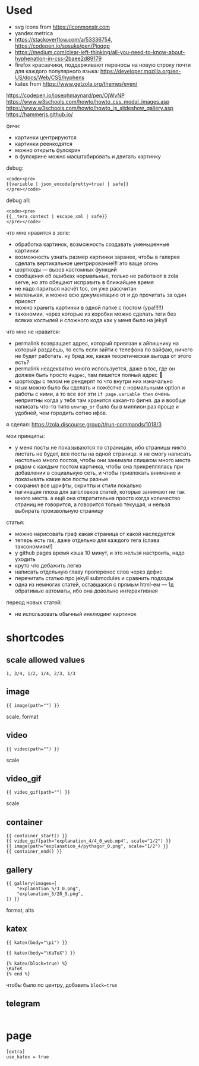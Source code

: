 # Used

* svg icons from https://iconmonstr.com
* yandex metrica
* https://stackoverflow.com/a/53336754, https://codepen.io/sosuke/pen/Pjoqqp
* https://medium.com/clear-left-thinking/all-you-need-to-know-about-hyphenation-in-css-2baee2d89179
* firefox красавчики, поддерживают переносы на новую строку почти для каждого популярного языка: https://developer.mozilla.org/en-US/docs/Web/CSS/hyphens
* katex from https://www.getzola.org/themes/even/

https://codepen.io/josephmaynard/pen/OjWvNP
https://www.w3schools.com/howto/howto_css_modal_images.asp
https://www.w3schools.com/howto/howto_js_slideshow_gallery.asp
https://hammerjs.github.io/

фичи:
* картинки центрируются
* картинки реенкодятся
* можно открыть фулскрин
* в фулскрине можно масштабировать и двигать картинку

debug:
```
<code><pre>
{{variable | json_encode(pretty=true) | safe}}
</pre></code>
```

debug all:
```
<code><pre>
{{__tera_context | escape_xml | safe}}
</pre></code>
```


что мне нравится в золе:
* обработка картинок, возможность создавать уменьшенные картинки
* возможность узнать размер картинки заранее, чтобы в галерее сделать вертикальное центрирование!!! это ваще огонь
* шорткоды — вызов кастомных функций
* сообщения об ошибках нормальные, только не работают в zola serve, но это обещают исправить в ближайшее время
* не надо париться насчёт toc, он уже рассчитан
* маленькая, и можно всю документацию от и до прочитать за один присест
* можно хранить картинки в одной папке с постом (ура!!!!!)
* такономии, через которые из коробки можно сделать теги без всяких костылей и сложного кода как у меня было на jekyll

что мне не нравится:
* permalink возвращает адрес, который привязан к айпишнику на который раздаёшь, то есть если зайти с телефона по вайфаю, ничего не будет работать. ну бред же, какая теоретическая выгода от этого есть?
* permalink неадекватно много используется, даже в toc, где он должен быть просто `#адрес`, там пишется полный адрес :facepalm:
* шорткоды с телом не рендерят то что внутри них изначально
* язык можно было бы сделать и пожёстче с нормальными option и работы с ними, а то все вот эти `if page.variable then` очень неприятны когда у тебя там хранится какая-то фигня. да и вообще написать что-то типо `unwrap_or` было бы в миллион раз проще и удобней, чем городить сотню ифов.

я сделал: https://zola.discourse.group/t/run-commands/1018/3


мои принципы:
* у меня посты не показываются по страницам, ибо страницы никто листать не будет, все посты на одной странице. я не смогу написать настолько много постов, чтобы они занимали слишком много места
* рядом с каждым постом картинка, чтобы она прикреплялась при добавлении в социальную сеть, и чтобы привлекать внимание и показывать какие все посты разные
* сохранил все шрифты, скрипты и стили локально
* пагинация плоха для заголовков статей, которые занимают не так много места. а ещё она отвратительна просто когда количество страниц не говорится, а говорится только текущая, и нельзя выбирать произвольную страницу

статья:
* можно нарисовать граф какая страница от какой наследуется
* теперь есть rss, даже отдельно для каждого тега (слава таксономиям!)
* у github pages время кэша 10 минут, и это нельзя настроить, надо уходить
* круто что дебажить легко
* написать отдельную главу проперенос слов через дефис
* перечитать статью про jekyll submodules и сравнить подходы
* одна из немногих статей, оставшаяся с прямым html-ем — 1д обратимые автоматы, ибо она довольно интерактивная

переод новых статей:
* не использовать обычный инклюдинг картинок ![]()


# shortcodes

## scale allowed values

`1, 3/4, 1/2, 1/4, 2/3, 1/3`

## image

```
{{ image(path="") }}
```

scale, format

## video

```
{{ video(path="") }}
```

scale

## video_gif

```
{{ video_gif(path="") }}
```

scale

## container

```
{{ container_start() }}
{{ video_gif(path="explanation_4/4_0_web.mp4", scale="1/2") }}
{{ image(path="explanation_4/pythagor_0.png", scale="1/2") }}
{{ container_end() }}
```

## gallery

```
{{ gallery(images=[
	"explanation_5/3_0.png",
	"explanation_5/20_9.png",
]) }}
```

format, alts

## katex

```
{{ katex(body="\pi") }}
```

```
{{ katex(body="\KaTeX") }}
```

```
{% katex(block=true) %}
\KaTeX
{% end %}
```

чтобы было по центру, добавить `block=true`

## telegram

```
```

# page

```
[extra]
use_katex = true
```

